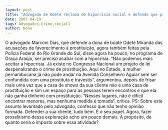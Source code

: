 ```yaml
---
layout: post
title: "Advogado de Odete reclama de hipocrisia social e defende que prostituição deixe de ser crime"
date: 2007-04-19
tags: Advogados,Crime,social1
author: None
---
```

O advogado Marconi Dias, que defende a dona de boate Odete Miranda das acusações de favorecimento à prostituição, agora também feitas pela Polícia Federal do Rio Grande do Sul, disse agora há pouco, no programa de Graça Araújo, ser preciso acabar com a hipocrisia.
“Não podemos mais aceitar a hipocrisia. Já existe no Congresso Nacional um projeto de lei despenalizando o crime de prostituição. Aqui no Estado, a mulher pernambucana já não pode andar na Avenida Conselheiro Aguiar sem ser confundida com uma prostituta e travestis”, argumentou, depois de frisar mais uma vez que a casa de shows da sua cliente não é uma casa de prostituição e sim um espaço para as pessoas terem encontros e que ela não ganha dinheiro com prostituição.
“Nesses lugares, não é difícil encontrar menores, mas nenhuma medida é tomada”, critica.
PS: Sobre este assunto levantado pelo advogado, confesso que não tenho opinião formada. Defender a sua cliente, tudo bem. É o seu papel. Agora, fazer proselitismo dessa exploração acho um pouco demais. A propósito, de quanto seria o imposto sobre essa atividade? 
